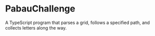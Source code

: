 # PabauChallenge
A TypeScript program that parses a grid, follows a specified path, and collects letters along the way. 
